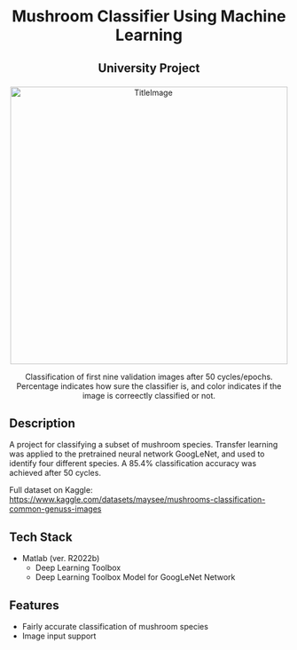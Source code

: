 <h1 align="center">Mushroom Classifier Using Machine Learning</h1>

<h2 align="center">

University Project 

</h2>

<p align="center">

<img src="https://github.com/jonasvalvik/MushroomClassifier/assets/6436680/65989664-9a6d-4575-9434-5c9cfce9428b" alt="TitleImage" width="500">
   <p align="center">
      Classification of first nine validation images after 50 cycles/epochs. Percentage indicates how sure the classifier is, and color indicates if the image is correectly classified or not.
   </p>
</p>

## Description

A project for classifying a subset of mushroom species. Transfer learning was applied to the pretrained neural network GoogLeNet, and used to identify four different species. A 85.4% classification accuracy was achieved after 50 cycles. 


Full dataset on Kaggle:
https://www.kaggle.com/datasets/maysee/mushrooms-classification-common-genuss-images


## Tech Stack

- Matlab (ver. R2022b)
   - Deep Learning Toolbox
   - Deep Learning Toolbox Model for GoogLeNet Network


## Features

* Fairly accurate classification of mushroom species
* Image input support

